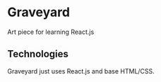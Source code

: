 # Graveyard
Art piece for learning React.js

## Technologies
Graveyard just uses React.js and base HTML/CSS.
